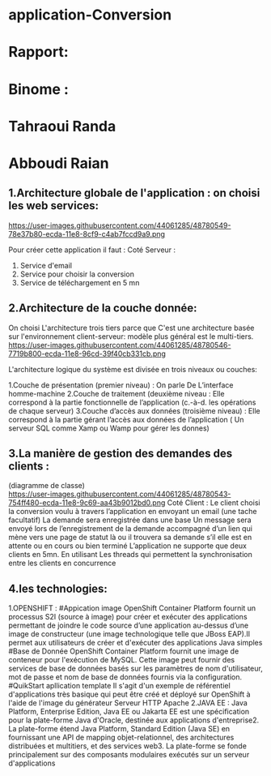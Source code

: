 # application-Conversion
# Rapport:

# Binome :
# Tahraoui Randa
# Abboudi Raian


## 1.Architecture globale de l'application : on choisi les web services:
https://user-images.githubusercontent.com/44061285/48780549-78e37b80-ecda-11e8-8cf9-c4ab7fccd9a9.png

Pour créer cette application il faut :
Coté Serveur :
1. Service d'email
2. Service pour choisir la conversion 
3. Service de téléchargement en 5 mn


## 2.Architecture de la couche donnée:
On choisi L'architecture trois tiers parce que C'est une architecture basée sur l'environnement client-serveur: 
modèle plus général est le multi-tiers.
https://user-images.githubusercontent.com/44061285/48780546-7719b800-ecda-11e8-96cd-39f40cb331cb.png

L'architecture logique du système est divisée en trois niveaux ou couches:

1.Couche de présentation (premier niveau) : On parle De L’interface homme-machine
2.Couche de traitement (deuxième niveau : Elle correspond à la partie fonctionnelle de l’application (c.-à-d. les opérations de chaque serveur)
3.Couche d’accès aux données (troisième niveau) : Elle correspond à la partie gérant l’accès aux données de l’application ( 
Un serveur SQL comme Xamp ou Wamp pour gérer les donnes)


## 3.La manière de gestion des demandes des clients :
(diagramme de classe)  
https://user-images.githubusercontent.com/44061285/48780543-754ff480-ecda-11e8-9c69-aa43b9012bd0.png
Coté Client :
Le client choisi la conversion voulu à travers l’application en envoyant un email (une tache facultatif)
La demande sera enregistrée dans une base 
Un message sera envoyé lors de l’enregistrement de la demande    accompagné d’un lien qui mène vers une page de statut là ou il trouvera sa demande s’il elle est en attente ou en cours ou bien terminé 
L’application ne supporte que deux clients en 5mn. En utilisant Les threads qui permettent la synchronisation entre les clients en concurrence 

## 4.les technologies:
1.OPENSHIFT :
#Appication image
OpenShift Container Platform fournit un processus S2I (source à image) pour créer et exécuter des applications permettant de joindre le code source d’une application au-dessus d’une image de constructeur (une image technologique telle que JBoss EAP).Il permet aux utilisateurs de créer et d'exécuter des applications Java simples
#Base de Donnée
OpenShift Container Platform fournit une image de conteneur pour l'exécution de MySQL. Cette image peut fournir des services de base de données basés sur les paramètres de nom d'utilisateur, mot de passe et nom de base de données fournis via la configuration.
#QuikStart apllication template 
Il s'agit d'un exemple de référentiel d'applications très basique qui peut être créé et déployé sur OpenShift à l'aide de l'image du générateur Serveur HTTP Apache
2.JAVA EE :
Java Platform, Enterprise Edition, Java EE ou Jakarta EE est une spécification pour la plate-forme Java d'Oracle, destinée aux applications d'entreprise2. La plate-forme étend Java Platform, Standard Edition (Java SE) en fournissant une API de mapping objet-relationnel, des architectures distribuées et multitiers, et des services web3. La plate-forme se fonde principalement sur des composants modulaires exécutés sur un serveur d'applications









